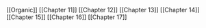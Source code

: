 [[Organic]]
[[Chapter 11]]
[[Chapter 12]]
[[Chapter 13]]
[[Chapter 14]]
[[Chapter 15]]
[[Chapter 16]]
[[Chapter 17]]
